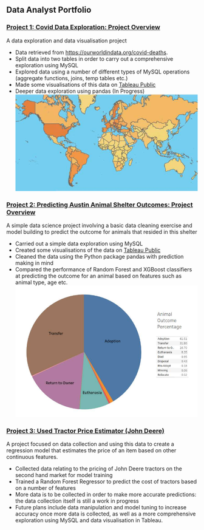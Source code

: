 ## Data Analyst Portfolio

### [Project 1: Covid Data Exploration: Project Overview](https://github.com/loughrc/CovidData)
A data exploration and data visualisation project
- Data retrieved from https://ourworldindata.org/covid-deaths.
- Split data into two tables in order to carry out a comprehensive exploration using MySQL
- Explored data using a number of different types of MySQL operations (aggregate functions, joins, temp tables etc.)
- Made some visualisations of this data on [Tableau Public](https://public.tableau.com/profile/conor.loughran#!/vizhome/Covid_Information_Worldwide/Dashboard1)
- Deeper data exploration using pandas (In Progress)
![](/images/covid_world.jpg)

### [Project 2: Predicting Austin Animal Shelter Outcomes: Project Overview](https://github.com/loughrc/Austin_Animal_Shelter)
A simple data science project involving a basic data cleaning exercise and model building to predict the outcome for animals that resided in this shelter
- Carried out a simple data exploration using MySQL
- Created some visualisations of the data on [Tableau Public](https://public.tableau.com/profile/conor.loughran#!/vizhome/Austin_Animal_Shelter/Dashboard1)
- Cleaned the data using the Python package pandas with prediction making in mind
- Compared the performance of Random Forest and XGBoost classifiers at predicting the outcome for an animal based on features such as animal type, age etc.
![](/images/austin_outcomes.jpg)

### [Project 3: Used Tractor Price Estimator (John Deere)](https://github.com/loughrc/JohnDeereData)
A project focused on data collection and using this data to create a regression model that estimates the price of an item based on other continuous features.
- Collected data relating to the pricing of John Deere tractors on the second hand market for model training
- Trained a Random Forest Regressor to predict the cost of tractors based on a number of features
- More data is to be collected in order to make more accurate predictions: the data collection itself is still a work in progress
- Future plans include data manipulation and model tuning to increase accuracy once more data is collected, as well as a more comprehensive exploration using MySQL and data visualisation in Tableau.
